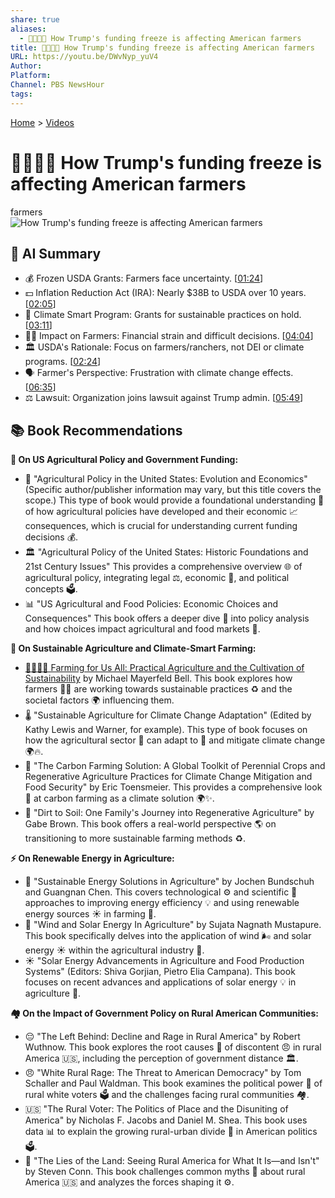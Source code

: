 ```yaml
---
share: true
aliases:
  - 👨‍🌾🚫💵 How Trump's funding freeze is affecting American farmers
title: 👨‍🌾🚫💵 How Trump's funding freeze is affecting American farmers
URL: https://youtu.be/DWvNyp_yuV4
Author: 
Platform: 
Channel: PBS NewsHour
tags: 
---
```

[Home](../index.md) > [Videos](./index.md)  
# 👨‍🌾🚫💵 How Trump's funding freeze is affecting American farmers  
farmers  
![How Trump's funding freeze is affecting American farmers](https://youtu.be/DWvNyp_yuV4)  
  
## 🤖 AI Summary  
* 💰 Frozen USDA Grants: Farmers face uncertainty. \[[01:24](https://youtu.be/DWvNyp_yuV4&t=84)\]  
* 💵 Inflation Reduction Act (IRA): Nearly $38B to USDA over 10 years. \[[02:05](https://youtu.be/DWvNyp_yuV4&t=125)\]  
* 🌱 Climate Smart Program: Grants for sustainable practices on hold. \[[03:11](https://youtu.be/DWvNyp_yuV4&t=191)\]  
* 👨‍🌾 Impact on Farmers: Financial strain and difficult decisions. \[[04:04](https://youtu.be/DWvNyp_yuV4&t=244)\]  
* 🏛️ USDA's Rationale: Focus on farmers/ranchers, not DEI or climate programs. \[[02:24](https://youtu.be/DWvNyp_yuV4&t=144)\]  
* 🗣️ Farmer's Perspective: Frustration with climate change effects. \[[06:35](https://youtu.be/DWvNyp_yuV4&t=395)\]  
* ⚖️ Lawsuit: Organization joins lawsuit against Trump admin. \[[05:49](https://youtu.be/DWvNyp_yuV4&t=349)\]  
  
## 📚 Book Recommendations  
  
**📜 On US Agricultural Policy and Government Funding:**  
  
* 🚜 "Agricultural Policy in the United States: Evolution and Economics" (Specific author/publisher information may vary, but this title covers the scope.) This type of book would provide a foundational understanding 🧠 of how agricultural policies have developed and their economic 📈 consequences, which is crucial for understanding current funding decisions 💰.  
* 🏛️ "Agricultural Policy of the United States: Historic Foundations and 21st Century Issues" This provides a comprehensive overview 🌐 of agricultural policy, integrating legal ⚖️, economic 💸, and political concepts 🗳️.  
* 📊 "US Agricultural and Food Policies: Economic Choices and Consequences" This book offers a deeper dive 🤿 into policy analysis and how choices impact agricultural and food markets 🍎.  
  
**🌱 On Sustainable Agriculture and Climate-Smart Farming:**  
  
* [🚜🧑‍🌾🌱 Farming for Us All: Practical Agriculture and the Cultivation of Sustainability](../books/farming-for-us-all-practical-agriculture-and-the-cultivation-of-sustainability.md) by Michael Mayerfeld Bell. This book explores how farmers 👩‍🌾 are working towards sustainable practices ♻️ and the societal factors 🌍 influencing them.  
* 🌡️ "Sustainable Agriculture for Climate Change Adaptation" (Edited by Kathy Lewis and Warner, for example). This type of book focuses on how the agricultural sector 🌾 can adapt to 🔄 and mitigate climate change 🌍🔥.  
* 🌳 "The Carbon Farming Solution: A Global Toolkit of Perennial Crops and Regenerative Agriculture Practices for Climate Change Mitigation and Food Security" by Eric Toensmeier. This provides a comprehensive look 👀 at carbon farming as a climate solution 🌍✨.  
* 🏡 "Dirt to Soil: One Family's Journey into Regenerative Agriculture" by Gabe Brown. This book offers a real-world perspective 🌎 on transitioning to more sustainable farming methods ♻️.  
  
**⚡ On Renewable Energy in Agriculture:**  
  
* 🔆 "Sustainable Energy Solutions in Agriculture" by Jochen Bundschuh and Guangnan Chen. This covers technological ⚙️ and scientific 🧪 approaches to improving energy efficiency 💡 and using renewable energy sources ☀️ in farming 🚜.  
* 💨 "Wind and Solar Energy In Agriculture" by Sujata Nagnath Mustapure. This book specifically delves into the application of wind 🌬️ and solar energy ☀️ within the agricultural industry 🌾.  
* ☀️ "Solar Energy Advancements in Agriculture and Food Production Systems" (Editors: Shiva Gorjian, Pietro Elia Campana). This book focuses on recent advances and applications of solar energy 💡 in agriculture 🌾.  
  
**🏘️ On the Impact of Government Policy on Rural American Communities:**  
  
* 😔 "The Left Behind: Decline and Rage in Rural America" by Robert Wuthnow. This book explores the root causes 🌳 of discontent 😠 in rural America 🇺🇸, including the perception of government distance 🏛️.  
* 😠 "White Rural Rage: The Threat to American Democracy" by Tom Schaller and Paul Waldman. This book examines the political power 💪 of rural white voters 🗳️ and the challenges facing rural communities 🏘️.  
* 🇺🇸 "The Rural Voter: The Politics of Place and the Disuniting of America" by Nicholas F. Jacobs and Daniel M. Shea. This book uses data 📊 to explain the growing rural-urban divide 🌆 in American politics 🗳️.  
* 🧐 "The Lies of the Land: Seeing Rural America for What It Is—and Isn't" by Steven Conn. This book challenges common myths 🤥 about rural America 🇺🇸 and analyzes the forces shaping it ⚙️.  
